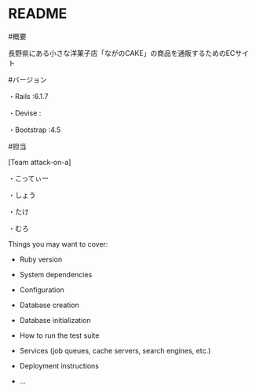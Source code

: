 # README

#概要

長野県にある小さな洋菓子店「ながのCAKE」の商品を通販するためのECサイト

#バージョン

・Rails :6.1.7

・Devise :

・Bootstrap :4.5

#担当

[Team attack-on-a]

・こってぃー

・しょう

・たけ

・むろ


Things you may want to cover:

* Ruby version

* System dependencies

* Configuration

* Database creation

* Database initialization

* How to run the test suite

* Services (job queues, cache servers, search engines, etc.)

* Deployment instructions

* ...
